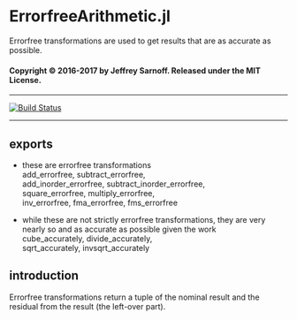 # ErrorfreeArithmetic.jl
Errorfree transformations are used to get results that are as accurate as possible.


#### Copyright © 2016-2017 by Jeffrey Sarnoff.  Released under the MIT License.

-----

[![Build Status](https://travis-ci.org/JeffreySarnoff/ErrorfreeArithmetic.jl.svg?branch=master)](https://travis-ci.org/JeffreySarnoff/ErrorfreeArithmetic.jl)

-----

## exports

* these are errorfree transformations    
add_errorfree, subtract_errorfree,   
add_inorder_errorfree, subtract_inorder_errorfree,    
square_errorfree,  multiply_errorfree,    
inv_errorfree, fma_errorfree, fms_errorfree    

* while these are not strictly errorfree transformations, they are very nearly so and as accurate as possible given the work  
cube_accurately, divide_accurately,    
sqrt_accurately, invsqrt_accurately    

## introduction

Errorfree transformations return a tuple of the nominal result and the residual from the result (the left-over part).    

